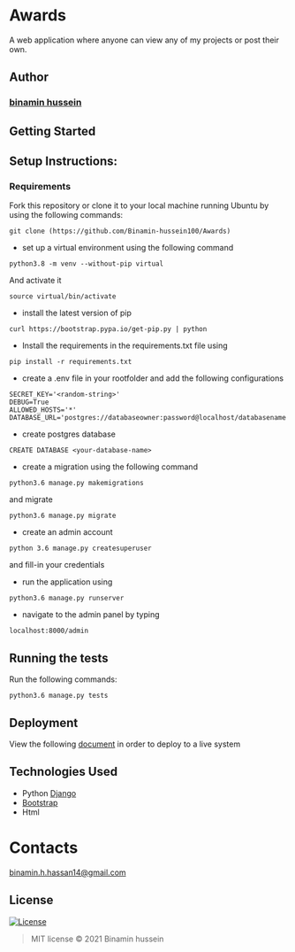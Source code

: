 # Awards

A web application where anyone can view any of my projects or post their own.

## Author
### [binamin hussein](https://github.com/Binamin-hussein100)

## Getting Started


## Setup Instructions:
### Requirements


Fork this repository or clone it to your local machine running Ubuntu by using the following commands:
```
git clone (https://github.com/Binamin-hussein100/Awards)
```
* set up a virtual environment using the following command
```
python3.8 -m venv --without-pip virtual
```

And activate it

```
source virtual/bin/activate
```
* install the latest version of pip

```
curl https://bootstrap.pypa.io/get-pip.py | python
```

* Install the requirements in the requirements.txt file using
```
pip install -r requirements.txt
```

* create a .env file in your rootfolder and add the following configurations
```
SECRET_KEY='<random-string>'
DEBUG=True
ALLOWED_HOSTS='*'
DATABASE_URL='postgres://databaseowner:password@localhost/databasename'
```

* create postgres database
```
CREATE DATABASE <your-database-name>
```

* create a migration using the following command
```
python3.6 manage.py makemigrations
```

and migrate

```
python3.6 manage.py migrate
```

* create an admin account
```
python 3.6 manage.py createsuperuser
```
and fill-in your credentials

* run the application using 
```
python3.6 manage.py runserver
```

* navigate to the admin panel by typing 
```
localhost:8000/admin
```

## Running the tests

Run the following commands:
```
python3.6 manage.py tests
```

## Deployment

View the following [document](https://github.com/bernie-haxx/Deployment_to_heroku_django) in order to deploy to a live system

## Technologies Used

* Python [Django](https://www.djangoproject.com/download/)
* [Bootstrap](https://getbootstrap.com)
* Html

# Contacts
binamin.h.hassan14@gmail.com

## License
[![License](https://img.shields.io/packagist/l/loopline-systems/closeio-api-wrapper.svg)](http://opensource.org/licenses/MIT)
>MIT license &copy;  2021 Binamin hussein
